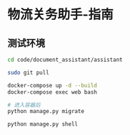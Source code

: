 # 物流关务助手-指南

## 测试环境

```bash
cd code/document_assistant/assistant

sudo git pull

docker-compose up -d --build
docker-compose exec web bash

# 进入容器后
python manage.py migrate

python manage.py shell
```